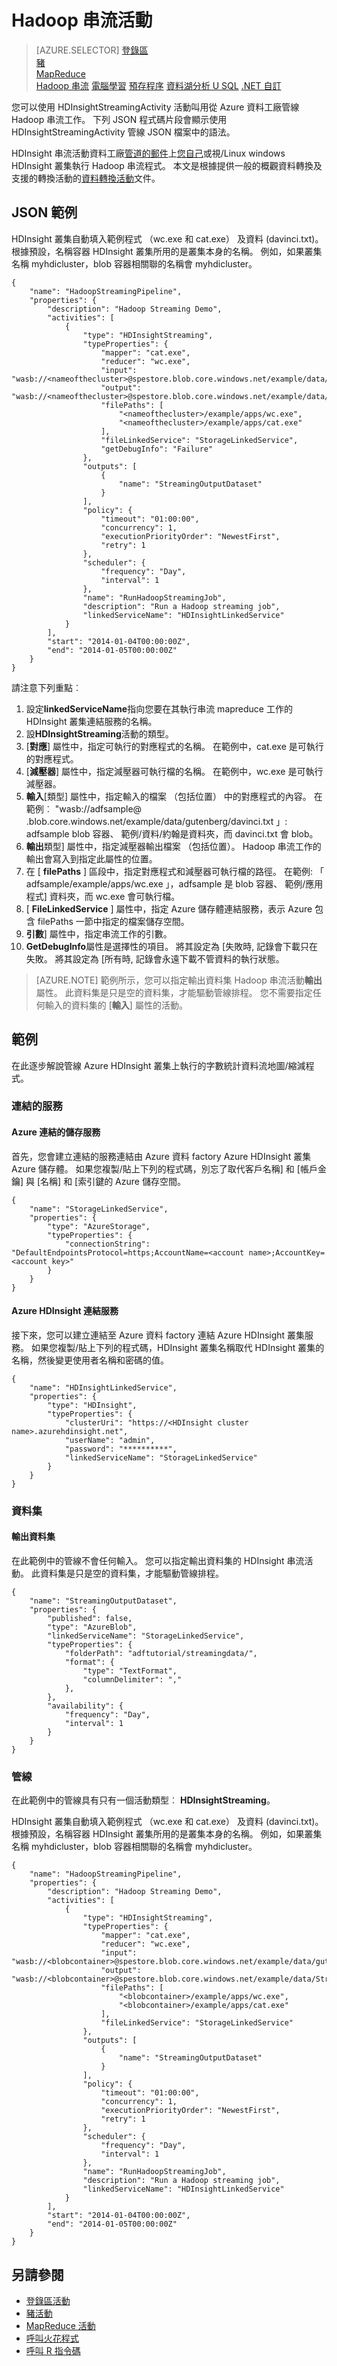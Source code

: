 <properties 
    pageTitle="Hadoop 串流活動" 
    description="瞭解如何使用 Hadoop 串流活動 Azure 資料工廠上視需要/您自己的 HDInsight 叢集上執行 Hadoop 串流的程式。" 
    services="data-factory" 
    documentationCenter="" 
    authors="sharonlo101" 
    manager="jhubbard" 
    editor="monicar"/>

<tags 
    ms.service="data-factory" 
    ms.workload="data-services" 
    ms.tgt_pltfrm="na" 
    ms.devlang="na" 
    ms.topic="article" 
    ms.date="09/20/2016" 
    ms.author="shlo"/>

# <a name="hadoop-streaming-activity"></a>Hadoop 串流活動
> [AZURE.SELECTOR]
[登錄區](data-factory-hive-activity.md)  
[豬](data-factory-pig-activity.md)  
[MapReduce](data-factory-map-reduce.md)  
[Hadoop 串流](data-factory-hadoop-streaming-activity.md)
[電腦學習](data-factory-azure-ml-batch-execution-activity.md) 
[預存程序](data-factory-stored-proc-activity.md)
[資料湖分析 U SQL](data-factory-usql-activity.md)
[.NET 自訂](data-factory-use-custom-activities.md)

您可以使用 HDInsightStreamingActivity 活動叫用從 Azure 資料工廠管線 Hadoop 串流工作。 下列 JSON 程式碼片段會顯示使用 HDInsightStreamingActivity 管線 JSON 檔案中的語法。 

HDInsight 串流活動資料工廠[管道的郵件](data-factory-create-pipelines.md)上[您自己](data-factory-compute-linked-services.md#azure-hdinsight-linked-service)或[](data-factory-compute-linked-services.md#azure-hdinsight-on-demand-linked-service)視/Linux windows HDInsight 叢集執行 Hadoop 串流程式。 本文是根據提供一般的概觀資料轉換及支援的轉換活動的[資料轉換活動](data-factory-data-transformation-activities.md)文件。

## <a name="json-sample"></a>JSON 範例
HDInsight 叢集自動填入範例程式 （wc.exe 和 cat.exe） 及資料 (davinci.txt)。 根據預設，名稱容器 HDInsight 叢集所用的是叢集本身的名稱。 例如，如果叢集名稱 myhdicluster，blob 容器相關聯的名稱會 myhdicluster。 

    {
        "name": "HadoopStreamingPipeline",
        "properties": {
            "description": "Hadoop Streaming Demo",
            "activities": [
                {
                    "type": "HDInsightStreaming",
                    "typeProperties": {
                        "mapper": "cat.exe",
                        "reducer": "wc.exe",
                        "input": "wasb://<nameofthecluster>@spestore.blob.core.windows.net/example/data/gutenberg/davinci.txt",
                        "output": "wasb://<nameofthecluster>@spestore.blob.core.windows.net/example/data/StreamingOutput/wc.txt",
                        "filePaths": [
                            "<nameofthecluster>/example/apps/wc.exe",
                            "<nameofthecluster>/example/apps/cat.exe"
                        ],
                        "fileLinkedService": "StorageLinkedService",
                        "getDebugInfo": "Failure"
                    },
                    "outputs": [
                        {
                            "name": "StreamingOutputDataset"
                        }
                    ],
                    "policy": {
                        "timeout": "01:00:00",
                        "concurrency": 1,
                        "executionPriorityOrder": "NewestFirst",
                        "retry": 1
                    },
                    "scheduler": {
                        "frequency": "Day",
                        "interval": 1
                    },
                    "name": "RunHadoopStreamingJob",
                    "description": "Run a Hadoop streaming job",
                    "linkedServiceName": "HDInsightLinkedService"
                }
            ],
            "start": "2014-01-04T00:00:00Z",
            "end": "2014-01-05T00:00:00Z"
        }
    }

請注意下列重點︰

1. 設定**linkedServiceName**指向您要在其執行串流 mapreduce 工作的 HDInsight 叢集連結服務的名稱。
2. 設**HDInsightStreaming**活動的類型。
3. [**對應**] 屬性中，指定可執行的對應程式的名稱。 在範例中，cat.exe 是可執行的對應程式。
4. [**減壓器**] 屬性中，指定減壓器可執行檔的名稱。 在範例中，wc.exe 是可執行減壓器。
5. **輸入**[類型] 屬性中，指定輸入的檔案 （包括位置） 中的對應程式的內容。 在範例︰ "wasb://adfsample@ <account name>.blob.core.windows.net/example/data/gutenberg/davinci.txt 」: adfsample blob 容器、 範例/資料/約翰是資料夾，而 davinci.txt 會 blob。
6. **輸出**類型] 屬性中，指定減壓器輸出檔案 （包括位置）。 Hadoop 串流工作的輸出會寫入到指定此屬性的位置。
7. 在 [ **filePaths** ] 區段中，指定對應程式和減壓器可執行檔的路徑。 在範例: 「 adfsample/example/apps/wc.exe 」，adfsample 是 blob 容器、 範例/應用程式] 資料夾，而 wc.exe 會可執行檔。
8. [ **FileLinkedService** ] 屬性中，指定 Azure 儲存體連結服務，表示 Azure 包含 filePaths 一節中指定的檔案儲存空間。
9. **引數**] 屬性中，指定串流工作的引數。
10. **GetDebugInfo**屬性是選擇性的項目。 將其設定為 [失敗時, 記錄會下載只在失敗。 將其設定為 [所有時, 記錄會永遠下載不管資料的執行狀態。

> [AZURE.NOTE] 範例所示，您可以指定輸出資料集 Hadoop 串流活動**輸出**屬性。 此資料集是只是空的資料集，才能驅動管線排程。 您不需要指定任何輸入的資料集的 [**輸入**] 屬性的活動。  

    
## <a name="example"></a>範例
在此逐步解說管線 Azure HDInsight 叢集上執行的字數統計資料流地圖/縮減程式。 

### <a name="linked-services"></a>連結的服務

#### <a name="azure-storage-linked-service"></a>Azure 連結的儲存服務
首先，您會建立連結的服務連結由 Azure 資料 factory Azure HDInsight 叢集 Azure 儲存體。 如果您複製/貼上下列的程式碼，別忘了取代客戶名稱] 和 [帳戶金鑰] 與 [名稱] 和 [索引鍵的 Azure 儲存空間。 

    {
        "name": "StorageLinkedService",
        "properties": {
            "type": "AzureStorage",
            "typeProperties": {
                "connectionString": "DefaultEndpointsProtocol=https;AccountName=<account name>;AccountKey=<account key>"
            }
        }
    }

#### <a name="azure-hdinsight-linked-service"></a>Azure HDInsight 連結服務
接下來，您可以建立連結至 Azure 資料 factory 連結 Azure HDInsight 叢集服務。 如果您複製/貼上下列的程式碼，HDInsight 叢集名稱取代 HDInsight 叢集的名稱，然後變更使用者名稱和密碼的值。 
    
    {
        "name": "HDInsightLinkedService",
        "properties": {
            "type": "HDInsight",
            "typeProperties": {
                "clusterUri": "https://<HDInsight cluster name>.azurehdinsight.net",
                "userName": "admin",
                "password": "**********",
                "linkedServiceName": "StorageLinkedService"
            }
        }
    }

### <a name="datasets"></a>資料集

#### <a name="output-dataset"></a>輸出資料集
在此範例中的管線不會任何輸入。 您可以指定輸出資料集的 HDInsight 串流活動。 此資料集是只是空的資料集，才能驅動管線排程。 

    {
        "name": "StreamingOutputDataset",
        "properties": {
            "published": false,
            "type": "AzureBlob",
            "linkedServiceName": "StorageLinkedService",
            "typeProperties": {
                "folderPath": "adftutorial/streamingdata/",
                "format": {
                    "type": "TextFormat",
                    "columnDelimiter": ","
                },
            },
            "availability": {
                "frequency": "Day",
                "interval": 1
            }
        }
    }

### <a name="pipeline"></a>管線

在此範例中的管線具有只有一個活動類型︰ **HDInsightStreaming**。 

HDInsight 叢集自動填入範例程式 （wc.exe 和 cat.exe） 及資料 (davinci.txt)。 根據預設，名稱容器 HDInsight 叢集所用的是叢集本身的名稱。 例如，如果叢集名稱 myhdicluster，blob 容器相關聯的名稱會 myhdicluster。  

    {
        "name": "HadoopStreamingPipeline",
        "properties": {
            "description": "Hadoop Streaming Demo",
            "activities": [
                {
                    "type": "HDInsightStreaming",
                    "typeProperties": {
                        "mapper": "cat.exe",
                        "reducer": "wc.exe",
                        "input": "wasb://<blobcontainer>@spestore.blob.core.windows.net/example/data/gutenberg/davinci.txt",
                        "output": "wasb://<blobcontainer>@spestore.blob.core.windows.net/example/data/StreamingOutput/wc.txt",
                        "filePaths": [
                            "<blobcontainer>/example/apps/wc.exe",
                            "<blobcontainer>/example/apps/cat.exe"
                        ],
                        "fileLinkedService": "StorageLinkedService"
                    },
                    "outputs": [
                        {
                            "name": "StreamingOutputDataset"
                        }
                    ],
                    "policy": {
                        "timeout": "01:00:00",
                        "concurrency": 1,
                        "executionPriorityOrder": "NewestFirst",
                        "retry": 1
                    },
                    "scheduler": {
                        "frequency": "Day",
                        "interval": 1
                    },
                    "name": "RunHadoopStreamingJob",
                    "description": "Run a Hadoop streaming job",
                    "linkedServiceName": "HDInsightLinkedService"
                }
            ],
            "start": "2014-01-04T00:00:00Z",
            "end": "2014-01-05T00:00:00Z"
        }
    }

## <a name="see-also"></a>另請參閱
- [登錄區活動](data-factory-hive-activity.md)
- [豬活動](data-factory-pig-activity.md)
- [MapReduce 活動](data-factory-map-reduce.md)
- [呼叫火花程式](data-factory-spark.md)
- [呼叫 R 指令碼](https://github.com/Azure/Azure-DataFactory/tree/master/Samples/RunRScriptUsingADFSample)

